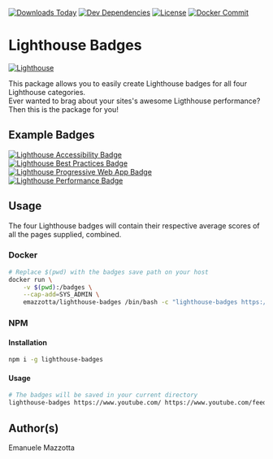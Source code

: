 [![Downloads Today](https://img.shields.io/npm/dt/lighthouse-badges.svg?style=flat)](https://badge.fury.io/js/lighthouse-badges)
[![Dev Dependencies](https://david-dm.org/emazzotta/lighthouse-badges.svg?style=flat)](https://david-dm.org/emazzotta/lighthouse-badges)
[![License](http://img.shields.io/:license-mit-blue.svg?style=flat)](https://emanuelemazzotta.com/mit-license) 
[![Docker Commit](https://images.microbadger.com/badges/commit/emazzotta/lighthouse-badges.svg)](https://microbadger.com/images/emazzotta/lighthouse-badges)

# Lighthouse Badges

[![Lighthouse](https://rawgit.com/emazzotta/lighthouse-badges/master/assets/img/lighthouse.svg)](https://github.com/GoogleChrome/lighthouse)

This package allows you to easily create Lighthouse badges for all four Lighthouse categories.  
Ever wanted to brag about your sites's awesome Ligthhouse performance? Then this is the package for you!  

## Example Badges

[![Lighthouse Accessibility Badge](https://rawgit.com/emazzotta/lighthouse-badges/master/assets/examples/Lighthouse_Accessibility.svg)](https://github.com/emazzotta/lighthouse-badges)  
[![Lighthouse Best Practices Badge](https://rawgit.com/emazzotta/lighthouse-badges/master/assets/examples/Lighthouse_Best_Practices.svg)](https://github.com/emazzotta/lighthouse-badges)  
[![Lighthouse Progressive Web App Badge](https://rawgit.com/emazzotta/lighthouse-badges/master/assets/examples/Lighthouse_Progressive_Web_App.svg)](https://github.com/emazzotta/lighthouse-badges)  
[![Lighthouse Performance Badge](https://rawgit.com/emazzotta/lighthouse-badges/master/assets/examples/Lighthouse_Performance.svg)](https://github.com/emazzotta/lighthouse-badges)  

## Usage

The four Lighthouse badges will contain their respective average scores of all the pages supplied, combined.

### Docker

```bash
# Replace $(pwd) with the badges save path on your host 
docker run \
    -v $(pwd):/badges \
    --cap-add=SYS_ADMIN \
    emazzotta/lighthouse-badges /bin/bash -c "lighthouse-badges https://www.youtube.com/ https://www.youtube.com/feed/trending"
```

### NPM 
    
#### Installation

```bash
npm i -g lighthouse-badges
```

#### Usage

```bash
# The badges will be saved in your current directory
lighthouse-badges https://www.youtube.com/ https://www.youtube.com/feed/trending
```

## Author(s)

Emanuele Mazzotta
